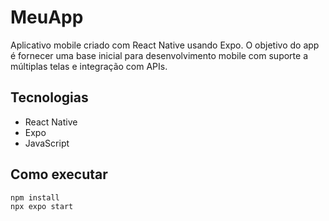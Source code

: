 # MeuApp

Aplicativo mobile criado com React Native usando Expo. O objetivo do app é fornecer uma base inicial para desenvolvimento mobile com suporte a múltiplas telas e integração com APIs.

## Tecnologias
- React Native
- Expo
- JavaScript

## Como executar

```bash
npm install
npx expo start
